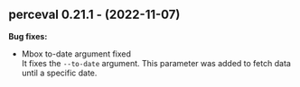 ## perceval 0.21.1 - (2022-11-07)

**Bug fixes:**

 * Mbox to-date argument fixed\
   It fixes the `--to-date` argument. This parameter was added to fetch
   data until a specific date.

